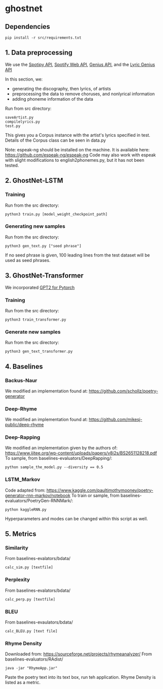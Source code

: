 # ghostnet
## Dependencies



```
pip install -r src/requirements.txt
```

   
## 1. Data preprocessing

We use the [Spotipy API](https://github.com/plamere/spotipy), [Spotify Web API](https://developer.spotify.com/documentation/web-api/), [Genius API](https://genius.com/developers), and the [Lyric Genius API](https://github.com/johnwmillr/LyricsGenius)

In this section, we: 
- generating the discography, then lyrics, of artists 
- preprocessing the data to remove choruses, and nonlyrical information
- adding phoneme information of the data

Run from src directory:
```
saveArtist.py
compilelyrics.py
test.py
```

This gives you a Corpus instance with the artist's lyrics specified in test.
Details of the Corpus class can be seen in data.py

Note: espeak-ng should be installed on the machine. It is available here: https://github.com/espeak-ng/espeak-ng
Code may also work with espeak with slight modifications to english2phonemes.py, but it has not been tested.

## 2. GhostNet-LSTM
### Training
Run from the src directory: 
```
python3 train.py [model_weight_checkpoint_path]
```

### Generating new samples
Run from the src directory: 
```
python3 gen_text.py ["seed phrase"]
```
If no seed phrase is given, 100 leading lines from the test dataset will be used as seed phrases.


## 3. GhostNet-Transformer
We incorporated [GPT2 for Pytorch](https://github.com/huggingface/pytorch-pretrained-BERT/blob/master/pytorch_pretrained_bert/modeling_gpt2.py)


### Training  
Run from the src directory: 
```
python3 train_transformer.py
```

### Generate new samples
Run from the src directory: 
```
python3 gen_text_transformer.py
```

## 4. Baselines
### Backus-Naur 
We modified an implementation found at: https://github.com/schollz/poetry-generator


### Deep-Rhyme
We modified an implementation found at: https://github.com/mikesj-public/deep-rhyme



### Deep-Rapping
We modified an implementation given by the authors of: https://www.ijitee.org/wp-content/uploads/papers/v8i2s/BS2651128218.pdf
To sample, from baselines-evaluators/DeepRapping/: 
```
python sample_the_model.py --diversity == 0.5
```


### LSTM_Markov
Code adapted from: https://www.kaggle.com/paultimothymooney/poetry-generator-rnn-markov/notebook
To train or sample, from baselines-evaluators/PoetryGen-RNNMark/:
```
python kaggleRNN.py
```
Hyperparameters and modes can be changed within this script as well. 



## 5. Metrics
### Similarity 
From baselines-evalators/bdata/
```
calc_sim.py [textfile]
```
### Perplexity 
From baselines-evalators/bdata/
```
calc_perp.py [textfile]
```
### BLEU
From baselines-evaulators/bdata/
```
calc_BLEU.py [text file]
```

### Rhyme Density
Downloaded from: https://sourceforge.net/projects/rhymeanalyzer/
From baselines-evaluators/RAdist/
```
java -jar "RhymeApp.jar" 
```
Paste the poetry text into its text box, run teh application. Rhyme Density is listed as a metric.  



